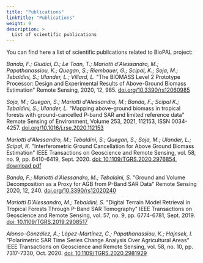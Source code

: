 ```yaml
---
title: "Publications"
linkTitle: "Publications"
weight: 9
description: >
  List of scientific publications
---
```


You can find here a list of scientific publications related to BioPAL project:

_Banda, F.; Giudici, D.; Le Toan, T.; Mariotti d'Alessandro, M.; Papathanassiou, K.; Quegan, S.; Riembauer, G.; Scipal, K.; Soja, M.; Tebaldini, S.; Ulander, L.; Villard, L._ "The BIOMASS Level 2 Prototype Processor: Design and Experimental Results of Above-Ground Biomass Estimation" Remote Sensing, 2020, 12, 985. [doi.org/10.3390/rs12060985](https://www.mdpi.com/2072-4292/12/6/985)

_Soja, M.; Quegan, S.; Mariotti d'Alessandro, M.; Banda, F.; Scipal K.; Tebaldini, S.; Ulander, L._ "Mapping above-ground biomass in tropical forests with ground-cancelled P-band SAR and limited reference data" Remote Sensing of Environment, Volume 253, 2021, 112153, ISSN 0034-4257. [doi.org/10.1016/j.rse.2020.112153](https://www.sciencedirect.com/science/article/pii/S0034425720305265)

_Mariotti d'Alessandro, M.; Tebaldini, S.; Quegan, S.; Soja, M.; Ulander, L.; Scipal, K._ "Interferometric Ground Cancellation for Above Ground Biomass Estimation" IEEE Transactions on Geoscience and Remote Sensing, vol. 58, no. 9, pp. 6410-6419, Sept. 2020. [doi: 10.1109/TGRS.2020.2976854](https://ieeexplore.ieee.org/document/9033990), [download pdf](http://mjsoja.com/docs/Dalessandro2020_IGCAG.pdf)

_Banda, F.; Mariotti d'Alessandro, M.; Tebaldini, S._ "Ground and Volume Decomposition as a Proxy for AGB from P-Band SAR Data" Remote Sensing 2020, 12, 240. [doi.org/10.3390/rs12020240](https://www.mdpi.com/2072-4292/12/2/240)

_Mariotti D'Alessandro, M.; Tebaldini, S._ "Digital Terrain Model Retrieval in Tropical Forests Through P-Band SAR Tomography" IEEE Transactions on Geoscience and Remote Sensing, vol. 57, no. 9, pp. 6774-6781, Sept. 2019. [doi: 10.1109/TGRS.2019.2908517](https://ieeexplore.ieee.org/document/8701518)

_Alonso-González, A.; López-Martínez, C.; Papathanassiou, K.; Hajnsek, I._ "Polarimetric SAR Time Series Change Analysis Over Agricultural Areas" IEEE Transactions on Geoscience and Remote Sensing, vol. 58, no. 10, pp. 7317-7330, Oct. 2020. [doi: 10.1109/TGRS.2020.2981929](https://ieeexplore.ieee.org/document/9057507)